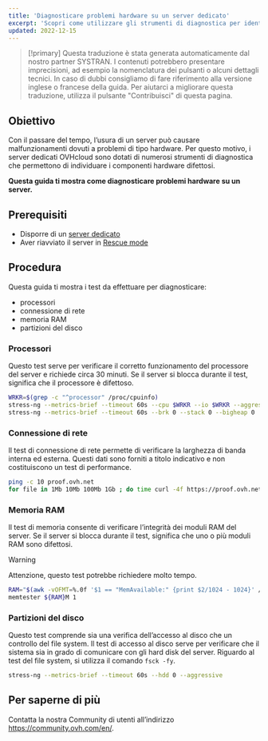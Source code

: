 ```yaml
---
title: 'Diagnosticare problemi hardware su un server dedicato'
excerpt: 'Scopri come utilizzare gli strumenti di diagnostica per identificare malfunzionamenti hardware sul tuo server'
updated: 2022-12-15
---
```


> [!primary]
> Questa traduzione è stata generata automaticamente dal nostro partner SYSTRAN. I contenuti potrebbero presentare imprecisioni, ad esempio la nomenclatura dei pulsanti o alcuni dettagli tecnici. In caso di dubbi consigliamo di fare riferimento alla versione inglese o francese della guida. Per aiutarci a migliorare questa traduzione, utilizza il pulsante "Contribuisci" di questa pagina.
>


## Obiettivo

Con il passare del tempo, l’usura di un server può causare malfunzionamenti dovuti a problemi di tipo hardware. Per questo motivo, i server dedicati OVHcloud sono dotati di numerosi strumenti di diagnostica che permettono di individuare i componenti hardware difettosi.

**Questa guida ti mostra come diagnosticare problemi hardware su un server.**

## Prerequisiti

- Disporre di un [server dedicato](https://www.ovhcloud.com/it/bare-metal/)
- Aver riavviato il server in [Rescue mode](/pages/bare_metal_cloud/dedicated_servers/rescue_mode)

## Procedura

Questa guida ti mostra i test da effettuare per diagnosticare:

- processori
- connessione di rete
- memoria RAM
- partizioni del disco

### Processori

Questo test serve per verificare il corretto funzionamento del processore del server e richiede circa 30 minuti. Se il server si blocca durante il test, significa che il processore è difettoso.

```bash
WRKR=$(grep -c "^processor" /proc/cpuinfo)
stress-ng --metrics-brief --timeout 60s --cpu $WRKR --io $WRKR --aggressive --ignite-cpu --maximize --pathological
stress-ng --metrics-brief --timeout 60s --brk 0 --stack 0 --bigheap 0 
```

### Connessione di rete

Il test di connessione di rete permette di verificare la larghezza di banda interna ed esterna. Questi dati sono forniti a titolo indicativo e non costituiscono un test di performance.

```bash
ping -c 10 proof.ovh.net
for file in 1Mb 10Mb 100Mb 1Gb ; do time curl -4f https://proof.ovh.net/files/${file}.dat -o /dev/null; done
```

### Memoria RAM

Il test di memoria consente di verificare l’integrità dei moduli RAM del server. Se il server si blocca durante il test, significa che uno o più moduli RAM sono difettosi.

> [!warning]
> Attenzione, questo test potrebbe richiedere molto tempo.

```bash
RAM="$(awk -vOFMT=%.0f '$1 == "MemAvailable:" {print $2/1024 - 1024}' /proc/meminfo)"
memtester ${RAM}M 1
```

### Partizioni del disco

Questo test comprende sia una verifica dell’accesso al disco che un controllo del file system. Il test di accesso al disco serve per verificare che il sistema sia in grado di comunicare con gli hard disk del server. Riguardo al test del file system, si utilizza il comando `fsck -fy`.

```bash
stress-ng --metrics-brief --timeout 60s --hdd 0 --aggressive
```

## Per saperne di più

Contatta la nostra Community di utenti all’indirizzo <https://community.ovh.com/en/>.
